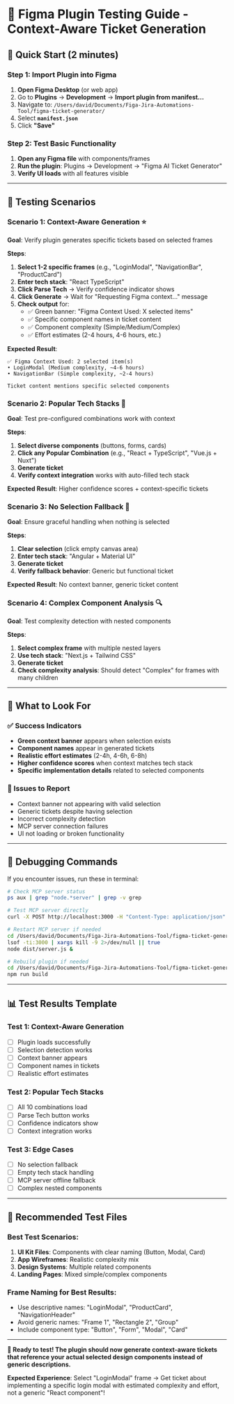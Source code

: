 # 🎨 Figma Plugin Testing Guide - Context-Aware Ticket Generation

## 🚀 **Quick Start (2 minutes)**

### Step 1: Import Plugin into Figma
1. **Open Figma Desktop** (or web app)
2. Go to **Plugins** → **Development** → **Import plugin from manifest...**
3. Navigate to: `/Users/david/Documents/Figa-Jira-Automations-Tool/figma-ticket-generator/`
4. Select **`manifest.json`** 
5. Click **"Save"**

### Step 2: Test Basic Functionality
1. **Open any Figma file** with components/frames
2. **Run the plugin**: Plugins → Development → "Figma AI Ticket Generator"
3. **Verify UI loads** with all features visible

---

## 🧪 **Testing Scenarios**

### **Scenario 1: Context-Aware Generation** ⭐
**Goal**: Verify plugin generates specific tickets based on selected frames

**Steps**:
1. **Select 1-2 specific frames** (e.g., "LoginModal", "NavigationBar", "ProductCard")
2. **Enter tech stack**: "React TypeScript" 
3. **Click Parse Tech** → Verify confidence indicator shows
4. **Click Generate** → Wait for "Requesting Figma context..." message
5. **Check output** for:
   - ✅ Green banner: "Figma Context Used: X selected items"
   - ✅ Specific component names in ticket content
   - ✅ Component complexity (Simple/Medium/Complex)
   - ✅ Effort estimates (2-4 hours, 4-6 hours, etc.)

**Expected Result**: 
```
✅ Figma Context Used: 2 selected item(s)
• LoginModal (Medium complexity, ~4-6 hours)
• NavigationBar (Simple complexity, ~2-4 hours)

Ticket content mentions specific selected components
```

### **Scenario 2: Popular Tech Stacks** 🎯
**Goal**: Test pre-configured combinations work with context

**Steps**:
1. **Select diverse components** (buttons, forms, cards)
2. **Click any Popular Combination** (e.g., "React + TypeScript", "Vue.js + Nuxt")
3. **Generate ticket**
4. **Verify context integration** works with auto-filled tech stack

**Expected Result**: Higher confidence scores + context-specific tickets

### **Scenario 3: No Selection Fallback** 🔄
**Goal**: Ensure graceful handling when nothing is selected

**Steps**:
1. **Clear selection** (click empty canvas area)
2. **Enter tech stack**: "Angular + Material UI"
3. **Generate ticket**
4. **Verify fallback behavior**: Generic but functional ticket

**Expected Result**: No context banner, generic ticket content

### **Scenario 4: Complex Component Analysis** 🔍
**Goal**: Test complexity detection with nested components

**Steps**:
1. **Select complex frame** with multiple nested layers
2. **Use tech stack**: "Next.js + Tailwind CSS"
3. **Generate ticket**
4. **Check complexity analysis**: Should detect "Complex" for frames with many children

---

## 🎯 **What to Look For**

### **✅ Success Indicators**
- **Green context banner** appears when selection exists
- **Component names** appear in generated tickets
- **Realistic effort estimates** (2-4h, 4-6h, 6-8h)
- **Higher confidence scores** when context matches tech stack
- **Specific implementation details** related to selected components

### **🚨 Issues to Report**
- Context banner not appearing with valid selection
- Generic tickets despite having selection
- Incorrect complexity detection
- MCP server connection failures
- UI not loading or broken functionality

---

## 🔧 **Debugging Commands**

If you encounter issues, run these in terminal:

```bash
# Check MCP server status
ps aux | grep "node.*server" | grep -v grep

# Test MCP server directly
curl -X POST http://localhost:3000 -H "Content-Type: application/json" -d '{"method":"test"}'

# Restart MCP server if needed
cd /Users/david/Documents/Figa-Jira-Automations-Tool/figma-ticket-generator/mcp-server
lsof -ti:3000 | xargs kill -9 2>/dev/null || true
node dist/server.js &

# Rebuild plugin if needed
cd /Users/david/Documents/Figa-Jira-Automations-Tool/figma-ticket-generator
npm run build
```

---

## 📊 **Test Results Template**

### **Test 1: Context-Aware Generation**
- [ ] Plugin loads successfully
- [ ] Selection detection works
- [ ] Context banner appears
- [ ] Component names in tickets
- [ ] Realistic effort estimates

### **Test 2: Popular Tech Stacks**
- [ ] All 10 combinations load
- [ ] Parse Tech button works
- [ ] Confidence indicators show
- [ ] Context integration works

### **Test 3: Edge Cases**
- [ ] No selection fallback
- [ ] Empty tech stack handling
- [ ] MCP server offline fallback
- [ ] Complex nested components

---

## 🎨 **Recommended Test Files**

### **Best Test Scenarios**:
1. **UI Kit Files**: Components with clear naming (Button, Modal, Card)
2. **App Wireframes**: Realistic complexity mix
3. **Design Systems**: Multiple related components
4. **Landing Pages**: Mixed simple/complex components

### **Frame Naming for Best Results**:
- Use descriptive names: "LoginModal", "ProductCard", "NavigationHeader"
- Avoid generic names: "Frame 1", "Rectangle 2", "Group"
- Include component type: "Button", "Form", "Modal", "Card"

---

**🚀 Ready to test! The plugin should now generate context-aware tickets that reference your actual selected design components instead of generic descriptions.**

**Expected Experience**: Select "LoginModal" frame → Get ticket about implementing a specific login modal with estimated complexity and effort, not a generic "React component"!